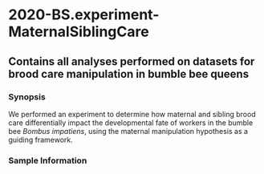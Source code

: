 # 2020-BS.experiment-MaternalSiblingCare

## Contains all analyses performed on datasets for brood care manipulation in bumble bee queens

### Synopsis

We performed an experiment to determine how maternal and sibling brood care differentially impact the developmental fate of workers in the bumble bee *Bombus impatiens*, using the maternal manipulation hypothesis as a guiding framework.

### Sample Information


